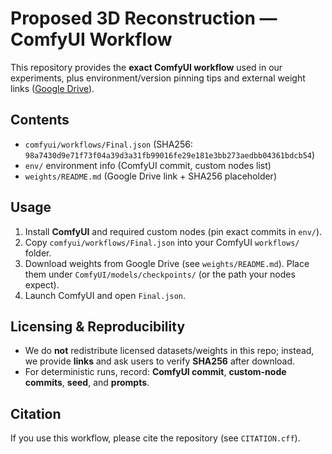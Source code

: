 
# Proposed 3D Reconstruction — **ComfyUI Workflow**

This repository provides the **exact ComfyUI workflow** used in our experiments, plus environment/version pinning tips and external weight links ([Google Drive](https://drive.google.com/file/d/1-SwdkAyppx0Jp8Z0ZT_CLF7cIYA_wWFN/view?usp=drive_link)).

## Contents
- `comfyui/workflows/Final.json` (SHA256: `98a7430d9e71f73f04a39d3a31fb99016fe29e181e3bb273aedbb04361bdcb54`)
- `env/` environment info (ComfyUI commit, custom nodes list)
- `weights/README.md` (Google Drive link + SHA256 placeholder)

## Usage
1. Install **ComfyUI** and required custom nodes (pin exact commits in `env/`).
2. Copy `comfyui/workflows/Final.json` into your ComfyUI `workflows/` folder.
3. Download weights from Google Drive (see `weights/README.md`). Place them under `ComfyUI/models/checkpoints/` (or the path your nodes expect).
4. Launch ComfyUI and open `Final.json`.

## Licensing & Reproducibility
- We do **not** redistribute licensed datasets/weights in this repo; instead, we provide **links** and ask users to verify **SHA256** after download.
- For deterministic runs, record: **ComfyUI commit**, **custom-node commits**, **seed**, and **prompts**.

##  Citation
If you use this workflow, please cite the repository (see `CITATION.cff`).

